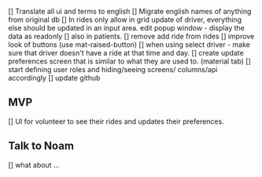 [] Translate all ui and terms to english
[] Migrate english names of anything from original db
[] In rides only allow in grid update of driver, everything else should be updated in an input area. edit popup window - display the data as readonly
    [] also in patients.
[] remove add ride from rides
[] improve look of buttons (use mat-raised-button)
[] when using select driver - make sure that driver doesn't have a ride at that time and day.
[] create update preferences screen that is similar to what they are used to. (material tab)
[] start defining user roles and hiding/seeing screens/ columns/api accordingly
[] update github

## MVP
[] UI for volunteer to see their rides and updates their preferences.



## Talk to Noam
[] what about ...